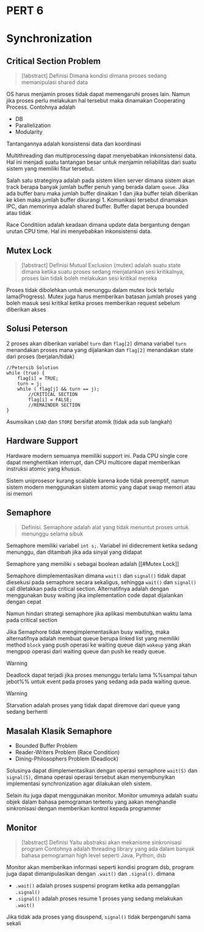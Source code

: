 # PERT 6

# Synchronization

## Critical Section Problem

> [!abstract] Definisi
> Dimana kondisi dimana proses sedang memanipulasi shared data 

OS harus menjamin proses tidak dapat memengaruhi proses lain. Namun jika proses perlu melakukan hal tersebut maka dinamakan Cooperating Process. Contohnya adalah 

+ DB
+ Parallelization
+ Modularity

Tantangannya adalah konsistensi data dan koordinasi

Multithreading dan multiprocessing dapat menyebabkan inkonsistensi data. Hal ini menjadi suatu tantangan besar untuk menjamin reliabilitas dari suatu sistem yang memiliki fitur tersebut.

Salah satu strateginya adalah pada sistem klien server dimana sistem akan track berapa banyak jumlah buffer penuh yang berada dalam `queue`. Jika ada buffer baru maka jumlah buffer dinaikan 1 dan jika buffer telah diberikan ke klien maka jumlah buffer dikurangi 1. Komunikasi tersebut dinamakan IPC, dan memorinya adalah shared buffer. Buffer dapat berupa bounded atau tidak

Race Conditiion adalah keadaan dimana update data bergantung dengan urutan CPU time. Hal ini menyebabkan inkonsistensi data. 

## Mutex Lock

> [!abstract] Definisi
> Mutual Exclusion (mutex) adalah suatu state dimana ketika suatu proses sedang menjalankan sesi kritikalnya, proses lain tidak boleh melakukan sesi kritikal mereka

Proses tidak dibolehkan untuk menunggu dalam mutex lock terlalu lama(Progress). Mutex juga harus memberikan batasan jumlah proses yang boleh masuk sesi kritikal ketika proses memberikan request sebelum diberikan akses

## Solusi Peterson

2 proses akan diberikan variabel `turn` dan `flag[2]` dimana variabel `turn` menandakan proses mana yang dijalankan dan `flag[2]` menandakan state dari proses (berjalan/tidak)

    //Petersib Solution
    while (true) {
        flag[i] = TRUE;
        turn = j;
        while ( flag[j] && turn == j);
            //CRITICAL SECTION
            flag[i] = FALSE;
            //REMAINDER SECTION
    }
Asumsikan `LOAD` dan `STORE` bersifat atomik (tidak ada sub langkah)

## Hardware Support

Hardware modern semuanya memiliki support ini. Pada CPU single core dapat menghentikan interrupt, dan CPU multicore dapat memberikan instruksi atomic yang khusus.

Sistem uniprosesor kurang scalable karena kode tidak preemptif, namun sistem modern menggunakan sistem atomic yang dapat swap memori atau isi memori

## Semaphore

> Definisi. Semaphore adalah alat yang tidak menuntut proses untuk menunggu selama sibuk

Semaphore memiliki variabel `int s;`. Variabel ini didecrement ketika sedang menunggu, dan ditambah jika ada sinyal yang didapat

Semaphore yang memiliki `s` sebagai boolean adalah [[#Mutex Lock]] 

Semaphore diimplementasikan dimana `wait()` dan `signal()` tidak dapat diesekusi pada semaphore secara sekaligus, sehingga `wait()` dan `signal()` call diletakkan pada critical section. Alternatifnya adalah dengan menggunakan busy waiting jika implementation code dapat dijalankan dengan cepat

Namun hindari strategi semaphore jika aplikasi membutuhkan waktu lama pada critical section

Jika Semaphore tidak mengimplementasikan busy waiting, maka alternatifnya adalah membuat queue berupa linked list yang memiliki method `block` yang push operasi ke waiting queue dajn `wakeup` yang akan mengpop operasi dari waiting queue dan push ke ready queue.

> [!warning] 
> Deadlock dapat terjadi jika proses menunggu terlalu lama %%sampai tahun jebot%% untuk event pada proses yang sedang ada pada waiting queue.

> [!Warning]
>  Starvation adalah proses yang tidak dapat diremove dari queue yang sedang berhenti

## Masalah Klasik Semaphore

+ Bounded Buffer Problem
+ Reader-Writers Problem (Race Condition)
+ Dining-Philosophers Problem (Deadlock)

Solusinya dapat diimplementasikan dengan operasi semaphore `wait(S)` dan `signal(S)`, dimana operasi operasi tersebut akan menyembunyikan implementasi synchronization agar dilakukan oleh sistem.

Selain itu juga dapat menggunakan monitor. Monitor umumnya adalah suatu objek dalam bahasa pemograman tertentu yang aakan menghandle sinkronisasi dengan memberikan kontrol kepada programmer

## Monitor
> [!abstract] Definisi
>  Yaitu abstraksi akan mekanisme sinkronisasi program Contohnya adalah threading library yang ada dalam banyak bahasa pemograman high level seperti Java, Python, dsb

Monitor akan memberikan informasi seperti kondisi program dsb, program juga dapat dimanipulasikan dengan `.wait()` dan `.signal()`. dimana

+ `.wait()` adalah proses suspensi program ketika ada pemanggilan `.signal()`
+ `.signal()` adalah proses resume 1 proses yang sedang melakukan `.wait()`

Jika tidak ada proses yang disuspend, `signal()` tidak berpengaruhi sama sekali
